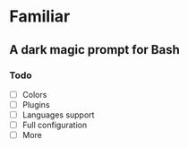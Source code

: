 # Familiar
## A dark magic prompt for Bash

### Todo
- [ ] Colors
- [ ] Plugins
- [ ] Languages support
- [ ] Full configuration
- [ ] More
